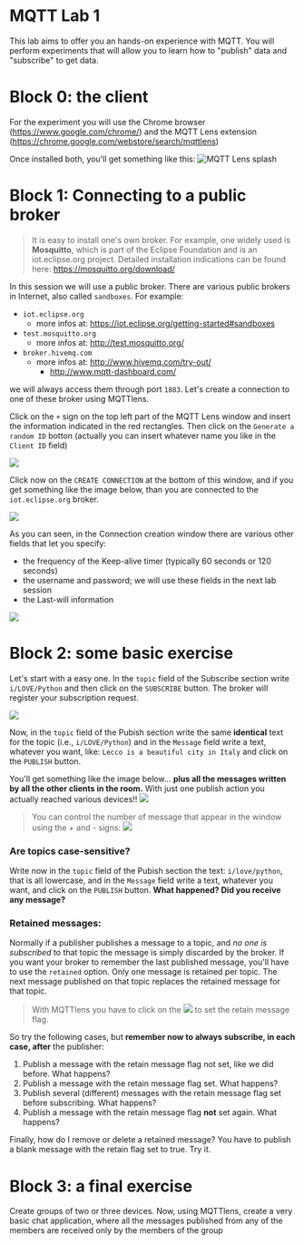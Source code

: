 # MQTT Lab 1

This lab aims to offer you an hands-on experience with MQTT. You will perform experiments that will allow you to learn how to "publish" data and "subscribe" to get data. 


# Block 0: the client

For the experiment you will use the Chrome browser (https://www.google.com/chrome/) and the MQTT Lens extension (https://chrome.google.com/webstore/search/mqttlens)

Once installed both, you'll get something like this:
![MQTT Lens splash](https://i.imgur.com/bgKxDlb.png)

# Block 1: Connecting to a public broker
> It is easy to install one's own broker. For example, one widely used is **Mosquitto**, which is part of the Eclipse Foundation and is an iot.eclipse.org project. Detailed installation indications can be found here: https://mosquitto.org/download/

In this session we will use a public broker. There are various public brokers in Internet, also called `sandboxes`. For example:
* `iot.eclipse.org`
    * more infos at: https://iot.eclipse.org/getting-started#sandboxes
* `test.mosquitto.org`
    * more infos at: http://test.mosquitto.org/
* `broker.hivemq.com`
    * more infos at: http://www.hivemq.com/try-out/
        * http://www.mqtt-dashboard.com/
        
we will always access them through port `1883`. 
Let's create a connection to one of these broker using MQTTlens. 

Click on the `+` sign on the top left part of the MQTT Lens window and insert the information indicated in the red rectangles. Then click on the ``Generate a random ID`` botton (actually you can insert whatever name you like in the ``Client ID`` field)

![](https://i.imgur.com/nTUf8gD.png)

Click now on the ``CREATE CONNECTION`` at the bottom of this window,  and if you get something like the image below, than you are connected to the ``iot.eclipse.org`` broker.

![](https://i.imgur.com/fQwCVmk.png)

As you can seen, in the Connection creation window there are various other fields that let you specify:
* the frequency of the Keep-alive timer (typically 60 seconds or 120 seconds)
* the username and password; we will use these fields in the next lab session
* the Last-will information

![](https://i.imgur.com/cFYtFTB.png)


# Block 2: some basic exercise

Let's start with a easy one. In the ``topic`` field of the Subscribe section write ``i/LOVE/Python`` and then click on the ``SUBSCRIBE`` button. The broker will register your subscription request.

![](https://i.imgur.com/xL8YB8e.png)

Now, in the ``topic`` field of the Pubish section write the same **identical** text for the topic (i.e., ``i/LOVE/Python``) and in the ``Message`` field write a text, whatever you want, like: ``Lecco is a beautiful city in Italy`` and click on the ``PUBLISH`` button.

You'll get something like the image below... **plus all the messages written by all the other clients in the room.** With just one publish action you actually reached various devices!!
![](https://i.imgur.com/MqORa3r.png)

> You can control the number of message that appear in the window using the + and - signs: ![](https://i.imgur.com/eaLtRBO.png)

### Are topics case-sensitive?

Write now in the ``topic`` field of the Pubish section the text: ``i/love/python``, that is all lowercase,  and in the ``Message`` field write a text, whatever you want, and click on the ``PUBLISH`` button.
**What happened? Did you receive any message?**


### Retained messages:
Normally if a publisher publishes a message to a topic, and *no one is subscribed* to that topic the message is simply discarded by the broker. If you want your broker to remember the last published message, you'll have to use the ``retained`` option.
Only one message is retained per topic. The next message published on that topic replaces the retained message for that topic. 
> With MQTTlens you have to click on the  ![](https://i.imgur.com/lJzRo1L.png) to set the retain message flag.

So try the following cases, but  **remember now to always subscribe,  in each case, after** the publisher:
1. Publish a message with the retain message flag not set, like we did before. What happens?
1. Publish a message with the retain message flag set. What happens?
1. Publish several (different) messages with the retain message flag set before subscribing. What happens?
2. Publish a message with the retain message flag **not** set again. What happens?

Finally, how do I remove or delete a retained message? You have to publish a blank message with the retain flag set to true. Try it.

# Block 3: a final exercise

Create groups of two or three devices. Now, using MQTTlens, create a very basic chat application, where all the messages published from any of the members  are received only by the members of the group